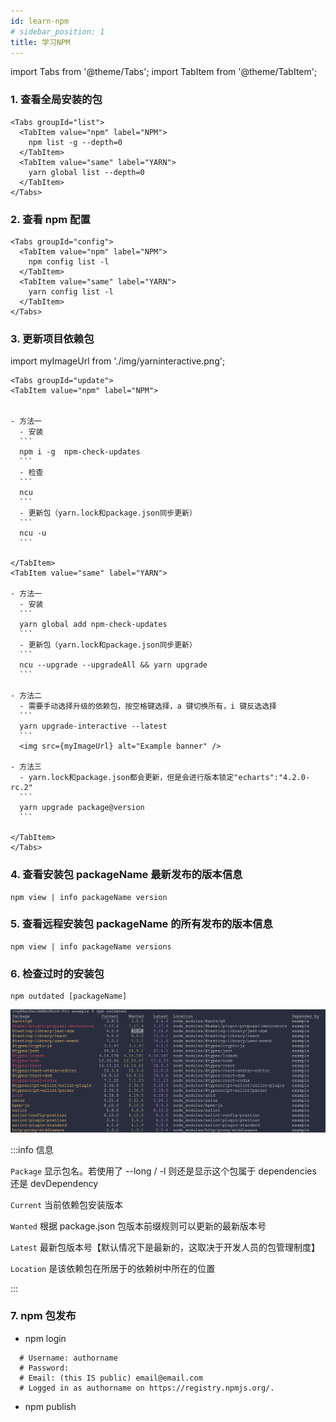 ```yaml
---
id: learn-npm
# sidebar_position: 1
title: 学习NPM
---
```


import Tabs from '@theme/Tabs';
import TabItem from '@theme/TabItem';

### 1. 查看全局安装的包

````mdx-code-block
<Tabs groupId="list">
  <TabItem value="npm" label="NPM">
    npm list -g --depth=0
  </TabItem>
  <TabItem value="same" label="YARN">
    yarn global list --depth=0
  </TabItem>
</Tabs>
````

### 2. 查看 npm 配置

````mdx-code-block
<Tabs groupId="config">
  <TabItem value="npm" label="NPM">
    npm config list -l
  </TabItem>
  <TabItem value="same" label="YARN">
    yarn config list -l
  </TabItem>
</Tabs>
````

### 3. 更新项目依赖包

import myImageUrl from './img/yarninteractive.png';

````mdx-code-block
<Tabs groupId="update">
<TabItem value="npm" label="NPM">


- 方法一
  - 安装
  ```
  npm i -g  npm-check-updates
  ```
  - 检查
  ```
  ncu
  ```
  - 更新包（yarn.lock和package.json同步更新）
  ```
  ncu -u
  ```

</TabItem>
<TabItem value="same" label="YARN">

- 方法一
  - 安装
  ```
  yarn global add npm-check-updates
  ```
  - 更新包（yarn.lock和package.json同步更新）
  ```
  ncu --upgrade --upgradeAll && yarn upgrade
  ```

- 方法二
  - 需要手动选择升级的依赖包，按空格键选择，a 键切换所有，i 键反选选择
  ```
  yarn upgrade-interactive --latest
  ```
  <img src={myImageUrl} alt="Example banner" />

- 方法三
  - yarn.lock和package.json都会更新，但是会进行版本锁定"echarts":"4.2.0-rc.2"
  ```
  yarn upgrade package@version
  ```

</TabItem>
</Tabs>

````

### 4. 查看安装包 packageName 最新发布的版本信息

```
npm view | info packageName version
```

### 5. 查看远程安装包 packageName 的所有发布的版本信息

```
npm view | info packageName versions
```

### 6. 检查过时的安装包

```
npm outdated [packageName]
```

![img](./img/outdated.png)

:::info 信息

`Package` 显示包名。若使用了 --long / -l 则还是显示这个包属于 dependencies 还是 devDependency

`Current` 当前依赖包安装版本

`Wanted` 根据 package.json 包版本前缀规则可以更新的最新版本号

`Latest` 最新包版本号【默认情况下是最新的，这取决于开发人员的包管理制度】

`Location` 是该依赖包在所居于的依赖树中所在的位置

:::

### 7. npm 包发布

- npm login

```
  # Username: authorname
  # Password:
  # Email: (this IS public) email@email.com
  # Logged in as authorname on https://registry.npmjs.org/.
```

- npm publish

